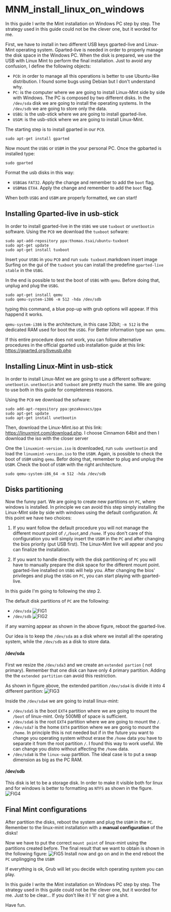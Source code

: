 # MNM_install_linux_on_windows

In this guide I write the Mint installation on Windows PC step by step.
The strategy used in this guide could not be the clever one, but it worded for me.

First, we have to install in two different USB keys  gparted-live and Linux-Mint operating system.
Gparted-live is needed in order to properly manage the disk space in the Windows PC.
When the disk is prepared, we use the USB with Linux Mint to perform the final installation.
Just to avoid  any confusion, I define the following objects:

* `PC0`: in order to manage all this operations is better to use Ubuntu-like distribution. I found some bugs using Debian but I don't understand why.
* `PC`: is the computer where we are going to install Linux-Mint side by side with Windows. The PC is composed by two different disks.
In the `/dev/sda` disk we are going to install the operating systems. In the `/dev/sdb` we are going to store only the data.
* `USBG`: is the usb-stick where we are going to install gparted-live.
* `USGM`: is the usb-stick where we are going to install Linux-Mint.

The starting step is to install gparted in our `PC0`.
```
sudo apt-get install gparted
```
Now mount the `USBG` or `USBM` in the your personal PC.
Once the gpbarted is installed type:
```
sudo gparted
```
Format the usb disks in this way:
* `USBG`as `FAT32`. Apply the change and remember to add the `boot` flag.
* `USBM`as `ETX4`. Apply the change and remember to add the `boot` flag.

When both `USBG` and `USBM` are properly formatted, we can start!

## Installing Gparted-live in usb-stick
In order to install gparted-live in the `USBG` we use `tuxboot` or `unetbootin` software.
Using the `PC0` we download the `tuxboot` sofware:
```
sudo apt-add-repository ppa:thomas.tsai/ubuntu-tuxboot
sudo apt-get update
sudo apt-get install tuxboot
```
Insert your `USBG` in you `PC0` and run `sudo tuxboot`.markdown insert image
Surfing on the gui of the `tuxboot` you can install the predefine `gparted-live stable` in the `USBG`.

In the end is possible to test the  boot of `USBG` with `qemu`. Before doing that, unplug and plug the `USBG`.
```
sudo apt-get install qemu
sudo qemu-system-i386 -m 512 -hda /dev/sdb
```
typing this command, a blue pop-up with grub options will appear. If this happend it works.

 `qemu-system-i386` is the architecture, in this case 32bit; `-m 512` is the dedicated RAM used for boot the `USBG`. For Better information type `man qemu`.


If this entire procedure does not work, you can follow alternative procedures in the official gparted usb installation guide at this link:
https://gparted.org/liveusb.php

## Installing Linux-Mint in usb-stick
In order to install Linux-Mint we are going to use a different software: `unetbootin`.
`unetbootin` and `tuxboot` are pretty much the same. We are going to use both in this guide for completeness reasons.


Using the `PC0` we download the sofware:
```
sudo add-apt-repository ppa:gezakovacs/ppa
sudo apt-get update
sudo apt-get install unetbootin
```
Then, download the Linux-Mint.iso at this link: https://linuxmint.com/download.php.
I choose Cinnamon 64bit and then I download the iso with the closer server

One the `linuxmint-version.iso` is downloaded, run `sudo unetbootin` and load the `linuxmint-version.iso` to the `USBM`.
Again, is possible to check the boot of `USBM` using `qemu`. Befor doing that, remember to plug and unplug the `USBM`.
Check the boot of `USBM` with the right architecture.

```
sudo qemu-system-i86_64 -m 512 -hda /dev/sdb
```

## Disks partitioning
Now the funny part. We are going to create new partitions on `PC`, where windows is installed.
In principle we can avoid this step simply installing the Linux-MInt side by side with windows using the default configuration. At this point we have two choices:
1. If you want follow the default procedure you will not manage the different mount point of `/`,`/boot`,and `/home`. If you don't care of this configuration you will simply insert the `USBM` in the `PC` and after changing the bios priority (put USB first). The Linux-Mint live will appear and you can finalize the installation.

2. If you want to handle directly with the disk partitioning of `PC` you will  have to manually prepare the disk space for the different mount point. gparted-live installed on `USBG` will help you.
After changing the bios' privileges and plug the `USBG` on `PC`, you can  start playing with gparted-live.

In this guide I'm going to following the step 2.


The default disk partitions of `PC` are the following:
* `/dev/sda`
![FIG1](/Fig/old_disk_sda.jpg)
* `/dev/sdb`
![FIG2](/Fig/old_disk_sdb.jpg)

if any warning appear as shown in the above figure, reboot the gparted-live.


Our idea is to keep the `/dev/sda` as a disk where we install all the operating system, while the `/dev/sdb` as a disk to store data.


#### /dev/sda

First we resize the `/dev/sda3` and we create an `extended partion` ( not primary). Remember that one disk can have only 4 primary partition. Adding the the `extended partition` can avoid this restriction.

As shown in figure above, the  extended partition `/dev/sda4` is  divide it into 4 different partition:
![FIG3](/Fig/new_disk_sda.jpg)

Inside the `/dev/sda4` we are going to install linux-mint:
* `/dev/sda5` is the boot `EXT4` partition where we are going to mount the `/boot` of linux-mint. Only 500MB of space is sufficient.
* `/dev/sda6` is the root `EXT4` partition where we are going to mount the `/`.
* `/dev/sda7` is the home `EXT4` partition where we are gonig to mount the `/home`. In principle this is not needed but if in the future you want to change you operating system without erase the `/home` data you  have to separate it from  the root partition `/`. I found this way to work useful. We can change you distro without affecting the `/home` data.
* `/dev/sda8` is the `linux-swap` partition. The ideal case is to put a swap dimension as big as the PC RAM.

#### /dev/sdb
This disk is let to be a storage disk. In order to make it visible both for linux and for windows is better to formatting as `NTFS` as shown in the figure.
![FIG4](/Fig/new_disk_sdb.jpg)

## Final Mint configurations
After partition the disks, reboot the system and plug the `USBM` in the `PC`.
Remember to  the linux-mint installation with a **manual configuration** of the disks!

Now we have to put the correct `mount point` of linux-mint using the partitions created before.
The final result that we want to obtain is shown in the following figure:
![FIG5](/Fig/mint_disk_config.jpg)
Install now and go on and in the end reboot the `PC` unplingging the `USBM`


If everything is ok, Grub will let you decide witch operating system you can play.


In this guide I write the Mint installation on Windows PC step by step.
The strategy used in this guide could not be the clever one, but it worded for me.
Just  to be clear... If you don't like it I 'll' not give a shit.

Have fun.
